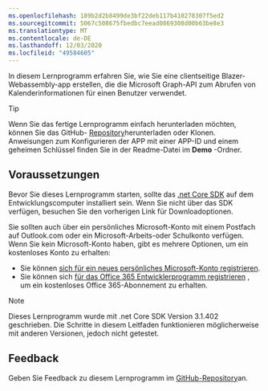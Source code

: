 ```yaml
---
ms.openlocfilehash: 189b2d2b8499de3bf22deb117b410278307f5ed2
ms.sourcegitcommit: 5067c508675fbedbc7eead0869308d00b63be8e3
ms.translationtype: MT
ms.contentlocale: de-DE
ms.lasthandoff: 12/03/2020
ms.locfileid: "49584605"
---
```

<!-- markdownlint-disable MD002 MD041 -->

In diesem Lernprogramm erfahren Sie, wie Sie eine clientseitige Blazer-Webassembly-app erstellen, die die Microsoft Graph-API zum Abrufen von Kalenderinformationen für einen Benutzer verwendet.

> [!TIP]
> Wenn Sie das fertige Lernprogramm einfach herunterladen möchten, können Sie das GitHub- [Repository](https://github.com/microsoftgraph/msgraph-training-blazor-clientside)herunterladen oder Klonen. Anweisungen zum Konfigurieren der APP mit einer APP-ID und einem geheimen Schlüssel finden Sie in der Readme-Datei im **Demo** -Ordner.

## <a name="prerequisites"></a>Voraussetzungen

Bevor Sie dieses Lernprogramm starten, sollte das [.net Core SDK](https://dotnet.microsoft.com/download) auf dem Entwicklungscomputer installiert sein. Wenn Sie nicht über das SDK verfügen, besuchen Sie den vorherigen Link für Downloadoptionen.

Sie sollten auch über ein persönliches Microsoft-Konto mit einem Postfach auf Outlook.com oder ein Microsoft-Arbeits-oder Schulkonto verfügen. Wenn Sie kein Microsoft-Konto haben, gibt es mehrere Optionen, um ein kostenloses Konto zu erhalten:

- Sie können [sich für ein neues persönliches Microsoft-Konto registrieren](https://signup.live.com/signup?wa=wsignin1.0&rpsnv=12&ct=1454618383&rver=6.4.6456.0&wp=MBI_SSL_SHARED&wreply=https://mail.live.com/default.aspx&id=64855&cbcxt=mai&bk=1454618383&uiflavor=web&uaid=b213a65b4fdc484382b6622b3ecaa547&mkt=E-US&lc=1033&lic=1).
- Sie können sich [für das Office 365 Entwicklerprogramm registrieren](https://developer.microsoft.com/office/dev-program) , um ein kostenloses Office 365-Abonnement zu erhalten.

> [!NOTE]
> Dieses Lernprogramm wurde mit .net Core SDK Version 3.1.402 geschrieben. Die Schritte in diesem Leitfaden funktionieren möglicherweise mit anderen Versionen, jedoch nicht getestet.

## <a name="feedback"></a>Feedback

Geben Sie Feedback zu diesem Lernprogramm im [GitHub-Repository](https://github.com/microsoftgraph/msgraph-training-blazor-clientside)an.
